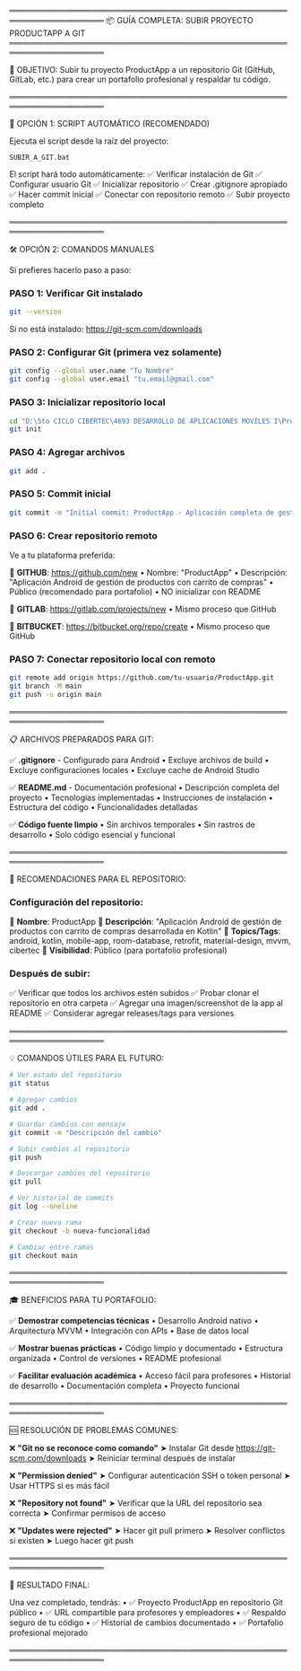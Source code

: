 ═══════════════════════════════════════════════════════════════════
📦 GUÍA COMPLETA: SUBIR PROYECTO PRODUCTAPP A GIT
═══════════════════════════════════════════════════════════════════

🎯 OBJETIVO:
Subir tu proyecto ProductApp a un repositorio Git (GitHub, GitLab, etc.)
para crear un portafolio profesional y respaldar tu código.

═══════════════════════════════════════════════════════════════════

🚀 OPCIÓN 1: SCRIPT AUTOMÁTICO (RECOMENDADO)

Ejecuta el script desde la raíz del proyecto:
```
SUBIR_A_GIT.bat
```

El script hará todo automáticamente:
✅ Verificar instalación de Git
✅ Configurar usuario Git
✅ Inicializar repositorio
✅ Crear .gitignore apropiado
✅ Hacer commit inicial
✅ Conectar con repositorio remoto
✅ Subir proyecto completo

═══════════════════════════════════════════════════════════════════

🛠️ OPCIÓN 2: COMANDOS MANUALES

Si prefieres hacerlo paso a paso:

### PASO 1: Verificar Git instalado
```bash
git --version
```
Si no está instalado: https://git-scm.com/downloads

### PASO 2: Configurar Git (primera vez solamente)
```bash
git config --global user.name "Tu Nombre"
git config --global user.email "tu.email@gmail.com"
```

### PASO 3: Inicializar repositorio local
```bash
cd "D:\5to CICLO CIBERTEC\4693 DESARROLLO DE APLICACIONES MOVILES I\ProyectoAPP_1"
git init
```

### PASO 4: Agregar archivos
```bash
git add .
```

### PASO 5: Commit inicial
```bash
git commit -m "Initial commit: ProductApp - Aplicación completa de gestión de productos"
```

### PASO 6: Crear repositorio remoto
Ve a tu plataforma preferida:

🔷 **GITHUB**: https://github.com/new
   • Nombre: "ProductApp" 
   • Descripción: "Aplicación Android de gestión de productos con carrito de compras"
   • Público (recomendado para portafolio)
   • NO inicializar con README

🔷 **GITLAB**: https://gitlab.com/projects/new
   • Mismo proceso que GitHub

🔷 **BITBUCKET**: https://bitbucket.org/repo/create
   • Mismo proceso que GitHub

### PASO 7: Conectar repositorio local con remoto
```bash
git remote add origin https://github.com/tu-usuario/ProductApp.git
git branch -M main
git push -u origin main
```

═══════════════════════════════════════════════════════════════════

📋 ARCHIVOS PREPARADOS PARA GIT:

✅ **.gitignore** - Configurado para Android
   • Excluye archivos de build
   • Excluye configuraciones locales
   • Excluye cache de Android Studio

✅ **README.md** - Documentación profesional
   • Descripción completa del proyecto
   • Tecnologías implementadas
   • Instrucciones de instalación
   • Estructura del código
   • Funcionalidades detalladas

✅ **Código fuente limpio**
   • Sin archivos temporales
   • Sin rastros de desarrollo
   • Solo código esencial y funcional

═══════════════════════════════════════════════════════════════════

🎨 RECOMENDACIONES PARA EL REPOSITORIO:

### **Configuración del repositorio:**
📝 **Nombre**: ProductApp
📝 **Descripción**: "Aplicación Android de gestión de productos con carrito de compras desarrollada en Kotlin"
📝 **Topics/Tags**: android, kotlin, mobile-app, room-database, retrofit, material-design, mvvm, cibertec
📝 **Visibilidad**: Público (para portafolio profesional)

### **Después de subir:**
✅ Verificar que todos los archivos estén subidos
✅ Probar clonar el repositorio en otra carpeta
✅ Agregar una imagen/screenshot de la app al README
✅ Considerar agregar releases/tags para versiones

═══════════════════════════════════════════════════════════════════

💡 COMANDOS ÚTILES PARA EL FUTURO:

```bash
# Ver estado del repositorio
git status

# Agregar cambios
git add .

# Guardar cambios con mensaje
git commit -m "Descripción del cambio"

# Subir cambios al repositorio
git push

# Descargar cambios del repositorio
git pull

# Ver historial de commits
git log --oneline

# Crear nueva rama
git checkout -b nueva-funcionalidad

# Cambiar entre ramas
git checkout main
```

═══════════════════════════════════════════════════════════════════

🎓 BENEFICIOS PARA TU PORTAFOLIO:

✅ **Demostrar competencias técnicas**
   • Desarrollo Android nativo
   • Arquitectura MVVM
   • Integración con APIs
   • Base de datos local

✅ **Mostrar buenas prácticas**
   • Código limpio y documentado
   • Estructura organizada
   • Control de versiones
   • README profesional

✅ **Facilitar evaluación académica**
   • Acceso fácil para profesores
   • Historial de desarrollo
   • Documentación completa
   • Proyecto funcional

═══════════════════════════════════════════════════════════════════

🆘 RESOLUCIÓN DE PROBLEMAS COMUNES:

❌ **"Git no se reconoce como comando"**
   ➤ Instalar Git desde https://git-scm.com/downloads
   ➤ Reiniciar terminal después de instalar

❌ **"Permission denied"**
   ➤ Configurar autenticación SSH o token personal
   ➤ Usar HTTPS si es más fácil

❌ **"Repository not found"**
   ➤ Verificar que la URL del repositorio sea correcta
   ➤ Confirmar permisos de acceso

❌ **"Updates were rejected"**
   ➤ Hacer git pull primero
   ➤ Resolver conflictos si existen
   ➤ Luego hacer git push

═══════════════════════════════════════════════════════════════════

🎉 RESULTADO FINAL:

Una vez completado, tendrás:
• ✅ Proyecto ProductApp en repositorio Git público
• ✅ URL compartible para profesores y empleadores
• ✅ Respaldo seguro de tu código
• ✅ Historial de cambios documentado
• ✅ Portafolio profesional mejorado

═══════════════════════════════════════════════════════════════════
